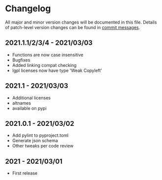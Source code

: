 # Changelog
All major and minor version changes will be documented in this file. Details of
patch-level version changes can be found in [commit messages](../../commits/master).

## 2021.1.1/2/3/4 - 2021/03/03
- Functions are now case insensitive
- Bugfixes
- Added linking compat checking
- lgpl licenses now have type 'Weak Copyleft'

## 2021.1 - 2021/03/03
- Additional licenses
- altnames
- available on pypi


## 2021.0.1 - 2021/03/02
- Add pylint to pyproject.toml
- Generate json schema
- Other tweaks per code review

## 2021 - 2021/03/01
- First release
